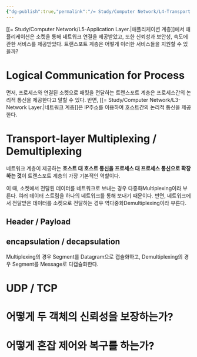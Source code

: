 ```yaml
---
{"dg-publish":true,"permalink":"/= Study/Computer Network/L4-Transport Layer./","created":"2023-12-14T17:07:14.000+09:00","updated":"2025-01-14T15:33:44.000+09:00"}
---
```



[[= Study/Computer Network/L5-Application Layer.\|애플리케이션 계층]]에서 애플리케이션은 소켓을 통해 네트워크 연결을 제공받았고, 또한 신뢰성과 보안성, 속도에 관한 서비스를 제공받았다. 트랜스포트 계층은 어떻게 이러한 서비스들을 지원할 수 있을까?

# Logical Communication for Process

먼저, 프로세스와 연결된 소켓으로 패킷을 전달하는 트랜스포트 계층은 프로세스간의 논리적 통신을 제공한다고 말할 수 있다. 반면, [[= Study/Computer Network/L3-Network Layer.\|네트워크 계층]]은 IP주소를 이용하여 호스트간의 논리적 통신을 제공한다.

# Transport-layer Multiplexing / Demultiplexing

네트워크 계층이 제공하는 **호스트 대 호스트 통신을 프로세스 대 프로세스 통신으로 확장하는 것**이 트랜스포트 계층의 가장 기본적인 역할이다.

이 때, 소켓에서 전달된 데이터를 네트워크로 보내는 경우 다중화Multiplexing이라 부른다. 여러 데이터 스트림을 하나의 네트워크를 통해 보내기 때문이다. 반면, 네트워크에서 전달받은 데이터를 소켓으로 전달하는 경우 역다중화Demultiplexing이라 부른다.

## Header / Payload
## encapsulation / decapsulation
Multiplexing의 경우 Segment를 Datagram으로 캡슐화하고,
Demultiplexing의 경우 Segment를 Message로 디캡슐화한다.

# UDP / TCP

# 어떻게 두 객체의 신뢰성을 보장하는가?

# 어떻게 혼잡 제어와 복구를 하는가?
